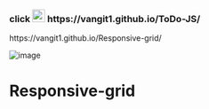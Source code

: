 <h3>
 click
  <img src="https://media.giphy.com/media/PWBCZGqdulucLMDy5f/giphy.gif" width="23"/>  https://vangit1.github.io/ToDo-JS/
</h3>
https://vangit1.github.io/Responsive-grid/


![image](https://user-images.githubusercontent.com/97252986/163226899-c5b98ba9-25e8-420a-9735-7d72315c1e18.png)

# Responsive-grid
